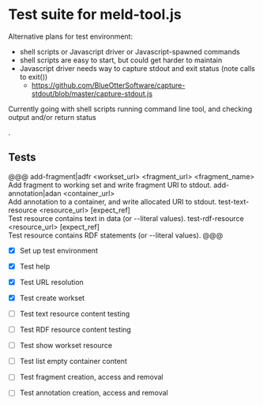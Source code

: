 # Test suite for meld-tool.js

Alternative plans for test environment: 

- shell scripts or Javascript driver or Javascript-spawned commands
- shell scripts are easy to start, but could get harder to maintain
- Javascript driver needs way to capture stdout and exit status (note calls to exit())
    - https://github.com/BlueOtterSoftware/capture-stdout/blob/master/capture-stdout.js

Currently going with shell scripts running command line tool, and checking output and/or return status

.
## Tests

@@@
  add-fragment|adfr <workset_url> <fragment_url> <fragment_name>    
        Add fragment to working set and write fragment URI to stdout.
  add-annotation|adan <container_url> <target> <body> <motivation>  
        Add annotation to a container, and write allocated URI to stdout.
  test-text-resource <resource_url> [expect_ref]                    
        Test resource contains text in data (or --literal values).
  test-rdf-resource <resource_url> [expect_ref]                     
        Test resource contains RDF statements (or --literal values).
@@@


- [x] Set up test environment
- [x] Test help
- [x] Test URL resolution
- [x] Test create workset
- [ ] Test text resource content testing
- [ ] Test RDF resource content testing
- [ ] Test show workset resource
- [ ] Test list empty container content
- [ ] Test fragment creation, access and removal
- [ ] Test annotation creation, access and removal

